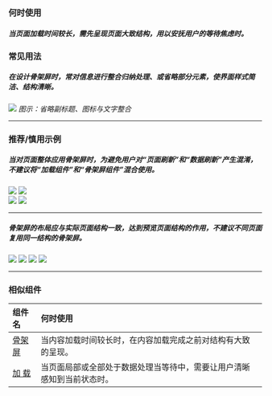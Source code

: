 ### 何时使用

##### 当页面加载时间较长，需先呈现页面大致结构，用以安抚用户的等待焦虑时。

### 常见用法

##### 在设计骨架屏时，常对信息进行整合归纳处理、或省略部分元素，使界面样式简洁、结构清晰。

<img src="https://tdesign.gtimg.com/site/design/guide/skeleton/skeleton-1@2x.png"/>
<em>图示：省略副标题、图标与文字整合</em>

<hr />

### 推荐/慎用示例

##### 当对页面整体应用骨架屏时，为避免用户对“页面刷新”和“数据刷新”产生混淆，不建议将“加载组件”和“骨架屏组件”混合使用。

<div class="legend">
  <div class="item">
    <img src="https://tdesign.gtimg.com/site/design/guide/skeleton/skeleton-2@2x.png" />
    <img class="tag" src="https://tdesign.gtimg.com/site/doc/good.png" />
  </div>

  <div class="item">
    <img src="https://tdesign.gtimg.com/site/design/guide/skeleton/skeleton-3@2x.png" />
    <img class="tag" src="https://tdesign.gtimg.com/site/doc/bad.png" />
  </div>
</div>
<hr />

##### 骨架屏的布局应与实际页面结构一致，达到预览页面结构的作用，不建议不同页面复用同一结构的骨架屏。

<img src="https://tdesign.gtimg.com/site/design/guide/skeleton/skeleton-4@2x.png" />
<img class="tag" src="https://tdesign.gtimg.com/site/doc/good.png" />

<img src="https://tdesign.gtimg.com/site/design/guide/skeleton/skeleton-5@2x.png" />
<img class="tag" src="https://tdesign.gtimg.com/site/doc/bad.png" />

<hr />

### 相似组件

| 组件名               | 何时使用                                                               |
| :------------------- | :--------------------------------------------------------------------- |
| [骨架屏](./skeleton) | 当内容加载时间较长时，在内容加载完成之前对结构有大致的呈现。           |
| [加 载](./loading)   | 当页面局部或全部处于数据处理当等待中，需要让用户清晰感知到当前状态时。 |
